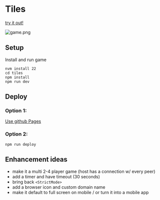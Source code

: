 # Tiles

[try it out!](https://redslug.github.io/tiles/)

![game.png](game.png)

## Setup

Install and run game

```
nvm install 22
cd tiles
npm install
npm run dev
```

## Deploy

### Option 1:

[Use github Pages](.github/workflows/deploy.yaml)

### Option 2:

```
npm run deploy
```

## Enhancement ideas

- make it a multi 2-4 player game (host has a connection w/ every peer)
- add a timer and have timeout (30 seconds)
- bring back `<StrictMode>`
- add a browser icon and custom domain name
- make it default to full screen on mobile / or turn it into a mobile app
